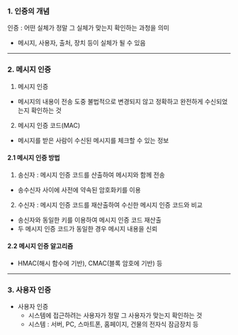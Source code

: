 ### 1. 인증의 개념

인증 : 어떤 실체가 정말 그 실체가 맞는지 확인하는 과청을 의미

- 메시지, 사용자, 출처, 장치 등이 실체가 될 수 있음

---

### 2. 메시지 인증

1. 메시지 인증

- 메시지의 내용이 전송 도중 불법적으로 변경되지 않고 정확하고 완전하게 수신되었는지 확인하는 것

2. 메시지 인증 코드(MAC)

- 메시지를 받은 사람이 수신된 메시지를 체크할 수 있는 정보

#### 2.1 메시지 인증 방법

1. 송신자 : 메시지 인증 코드를 산출하여 메시지와 함께 전송

- 송수신자 사이에 사전에 약속된 암호화키를 이용

2. 수신자 : 메시지 인증 코드를 재산출하여 수신한 메시지 인증 코드와 비교

- 송신자와 동일한 키를 이용하여 메시지 인증 코드 재산출
- 두 메시지 인증 코드가 동일한 경우 메시지 내용을 신뢰

#### 2.2 메시지 인증 알고리즘

- HMAC(해시 함수에 기반), CMAC(블록 암호에 기반) 등

---

### 3. 사용자 인증

- 사용자 인증
  - 시스템에 접근하려는 사용자가 정말 그 사용자가 맞는지 확인하는 것
  - 시스템 : 서버, PC, 스마트폰, 홈페이지, 건물의 전자식 잠금장치 등
